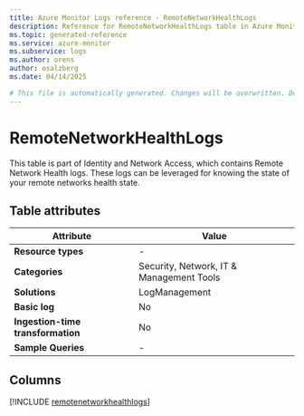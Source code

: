 ```yaml
---
title: Azure Monitor Logs reference - RemoteNetworkHealthLogs
description: Reference for RemoteNetworkHealthLogs table in Azure Monitor Logs.
ms.topic: generated-reference
ms.service: azure-monitor
ms.subservice: logs
ms.author: orens
author: osalzberg
ms.date: 04/14/2025

# This file is automatically generated. Changes will be overwritten. Do not change this file directly.
---
```


# RemoteNetworkHealthLogs

This table is part of Identity and Network Access, which contains Remote Network Health logs. These logs can be leveraged for knowing the state of your remote networks health state.


## Table attributes

|Attribute|Value|
|---|---|
|**Resource types**|-|
|**Categories**|Security, Network, IT & Management Tools|
|**Solutions**| LogManagement|
|**Basic log**|No|
|**Ingestion-time transformation**|No|
|**Sample Queries**|-|



## Columns
  
[!INCLUDE [remotenetworkhealthlogs](~/reusable-content/ce-skilling/azure/includes/azure-monitor/reference/tables/remotenetworkhealthlogs-include.md)]
